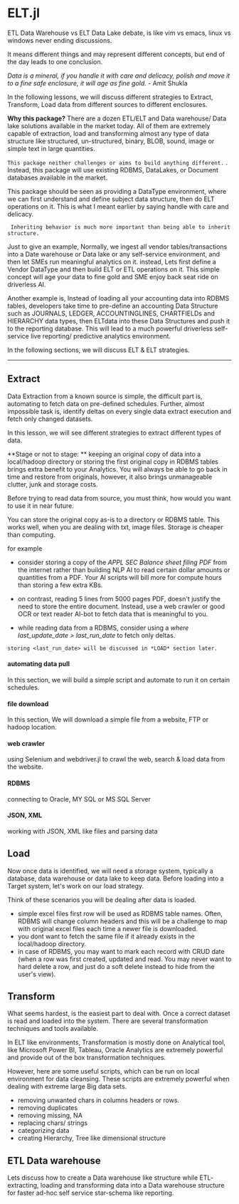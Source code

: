# ELT.jl

ETL Data Warehouse vs ELT Data Lake debate, is like vim vs emacs, linux vs windows never ending discussions.

It means different things and may represent different concepts, but end of the day leads to one conclusion.

*Data is a mineral, if you handle it with care and delicacy, polish and move it to a fine safe enclosure, it will age as fine gold.* - Amit Shukla

In the following lessons, we will discuss different strategies to Extract, Transform, Load data from different sources to different enclosures.

**Why this package?**
There are a dozen ETL/ELT and Data warehouse/ Data lake solutions available in the market today. All of them are extremely capable of extraction, load and transforming almost any type of data structure like structured, un-structured, binary, BLOB, sound, image or simple text in large quantities.

``` This package neither challenges or aims to build anything different. ```
.
Instead, this package will use existing RDBMS, DataLakes, or Document databases available in the market.

This package should be seen as providing a DataType environment, where we can first understand and define subject data structure, then do ELT operations on it.
This is what I meant earlier by saying handle with care and delicacy.

``` Inheriting behavior is much more important than being able to inherit structure.```

Just to give an example,
Normally, we ingest all vendor tables/transactions into a Date warehouse or Data lake or any self-service environment, and then let SMEs run meaningful analytics on it.
instead,
Lets first define a Vendor DataType and then build ELT or ETL operations on it.
This simple concept will age your data to fine gold and SME enjoy back seat ride on driverless AI.

Another example is, 
Instead of loading all your accounting data into RDBMS tables,
developers take time to pre-define an accounting Data Structure such as JOURNALS, LEDGER, ACCOUNTINGLINES, CHARTFIELDs and HIERARCHY data types, then ELTdata into these Data Structures and push it to the reporting database.
This will lead to a much powerful driverless self-service live reporting/ predictive analytics environment.

In the following sections, we will discuss ELT & ELT strategies.

---

## Extract

Data Extraction from a known source is simple, the difficult part is, automating to fetch data on pre-defined schedules. Further, almost impossible task is, identify deltas on every single data extract execution and fetch only changed datasets.

In this lesson, we will see different strategies to extract different types of data.

**Stage or not to stage: **
keeping an original copy of data into a local/hadoop directory or storing the first original copy in RDBMS tables brings extra benefit to your Analytics.
You will always be able to go back in time and restore from originals, however, it also brings unmanageable clutter, junk and storage costs.

Before trying to read data from source, you must think, how would you want to use it in near future.

You can store the original copy as-is to a directory or RDBMS table.
This works well, when you are dealing with txt, image files. Storage is cheaper than computing.

for example
- consider storing a copy of the *APPL SEC Balance sheet filing PDF* from the internet rather than building NLP AI to read certain dollar amounts or quantities from a PDF.
Your AI scripts will bill more for compute hours than storing a few extra KBs.

- on contrast, reading 5 lines from 5000 pages PDF, doesn't justify the need to store the entire document. Instead, use a web crawler or good OCR or text reader AI-bot to fetch data that is meaningful to you.


- while reading data from a RDBMS, consider using a *where last_update_date > last_run_date* to fetch only deltas.

``` storing <last_run_date> will be discussed in *LOAD* section later. ```


#### automating data pull
In this section, we will build a simple script and automate to run it on certain schedules.

#### file download
In this section, We will download a simple file from a website, FTP or hadoop location.

#### web crawler
using Selenium and webdriver.jl to crawl the web, search & load data from the website.

#### RDBMS
connecting to Oracle, MY SQL or MS SQL Server

#### JSON, XML
working with JSON, XML like files and parsing data

## Load

Now once data is identified, we will need a storage system, typically a database, data warehouse or data lake to keep data.
Before loading into a Target system, let's work on our load strategy.

Think of these scenarios you will be dealing after data is loaded.

- simple excel files first row will be used as RDBMS table names. Often, RDBMS will change column headers and this will be a challenge to map with original excel files each time a newer file is downloaded.
- you dont want to fetch the same file if it already exists in the local/hadoop directory.
- in case of RDBMS, you may want to mark each record with CRUD date (when a row was first created, updated and read. You may never want to hard delete a row, and just do a soft delete instead to hide from the user's view).

## Transform
What seems hardest, is the easiest part to deal with. Once a correct dataset is read and loaded into the system. There are several transformation techniques and tools available.

In ELT like environments, Transformation is mostly done on Analytical tool, like Microsoft Power BI, Tableau, Oracle Analytics are extremely powerful and provide out of the box transformation techniques.

However, here are some useful scripts, which can be run on local environment for data cleansing.
These scripts are extremely powerful when dealing with extreme large Big data sets.

- removing unwanted chars in columns headers or rows.
- removing duplicates
- removing missing, NA
- replacing chars/ strings
- categorizing data
- creating Hierarchy, Tree like dimensional structure

## ETL Data warehouse

Lets discuss how to create a Data warehouse like structure while ETL- extracting, loading and transforming data into a Data warehouse structure for faster ad-hoc self service star-schema like reporting.


